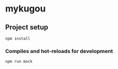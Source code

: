 # mykugou

## Project setup
```
npm install
```

### Compiles and hot-reloads for development
```
npm run mock
```
